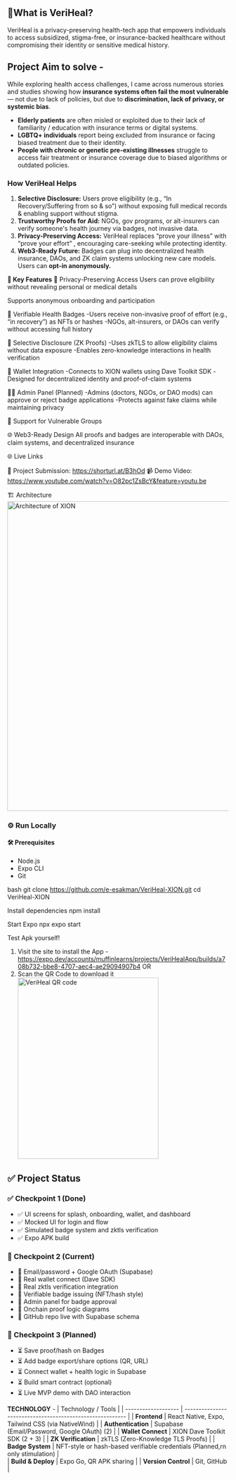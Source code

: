## 🧠What is VeriHeal?
VeriHeal is a privacy-preserving health-tech app that empowers individuals to access subsidized, 
stigma-free, or insurance-backed healthcare without compromising their identity or sensitive medical history.

## Project Aim to solve -

While exploring health access challenges, I came across numerous stories and studies 
showing how **insurance systems often fail the most vulnerable** — not due to lack of policies, but due to **discrimination, lack of privacy, or systemic bias**.

- **Elderly patients** are often misled or exploited due to their lack of familiarity / education with insurance terms or digital systems.   
- **LGBTQ+ individuals** report being excluded from insurance or facing biased treatment due to their identity.
- **People with chronic or genetic pre-existing illnesses** struggle to access fair treatment or insurance coverage due to biased algorithms or outdated policies.

### How VeriHeal Helps

1. **Selective Disclosure:**
    Users prove eligibility (e.g., “In Recovery/Suffering from so & so”) without exposing full medical records & enabling support without stigma.
2. **Trustworthy Proofs for Aid:** 
    NGOs, gov programs, or alt-insurers can verify someone's health journey via badges, not invasive data.
3. **Privacy-Preserving Access:**
    VeriHeal replaces “prove your illness” with “prove your effort” , encouraging care-seeking while protecting identity.
4. **Web3-Ready Future:**
    Badges can plug into decentralized health insurance, DAOs, and ZK claim systems unlocking new care models.
    Users can **opt-in anonymously.**


**🌟 Key Features**
🔐 Privacy-Preserving Access
Users can prove eligibility without revealing personal or medical details

Supports anonymous onboarding and participation

🏅 Verifiable Health Badges
-Users receive non-invasive proof of effort (e.g., “in recovery”) as NFTs or hashes
-NGOs, alt-insurers, or DAOs can verify without accessing full history

🧾 Selective Disclosure (ZK Proofs)
-Uses zkTLS to allow eligibility claims without data exposure
-Enables zero-knowledge interactions in health verification

👛 Wallet Integration
-Connects to XION wallets using Dave Toolkit SDK
-Designed for decentralized identity and proof-of-claim systems

🧑‍⚕️ Admin Panel (Planned)
-Admins (doctors, NGOs, or DAO mods) can approve or reject badge applications
-Protects against fake claims while maintaining privacy

🧬 Support for Vulnerable Groups

🌐 Web3-Ready Design
All proofs and badges are interoperable with DAOs, claim systems, and decentralized insurance

🌐 Live Links

🔗 Project Submission: https://shorturl.at/B3hOd
📹 Demo Video: https://www.youtube.com/watch?v=O82pc1ZsBcY&feature=youtu.be

🏗️ Architecture
<img width="1424" height="704" alt="Architecture of XION" src="https://github.com/user-attachments/assets/39ebd62e-2103-4b31-97ee-95ec3e90919d" />

### ⚙️ Run Locally

#### 🛠️ Prerequisites
- Node.js
- Expo CLI
- Git

bash
git clone https://github.com/e-esakman/VeriHeal-XION.git
cd VeriHeal-XION

Install dependencies
npm install

Start Expo 
npx expo start

Test Apk yourself!
1. Visit the site to install the App - https://expo.dev/accounts/muffinlearns/projects/VeriHealApp/builds/a708b732-bbe8-4707-aec4-ae29094907b4
OR
2. Scan the QR Code to download it
   <img width="320" height="412" alt="VeriHeal QR code" src="https://github.com/user-attachments/assets/153757b8-b155-4068-9180-7514c62ef9f3" />

## ✅ Project Status

### ✅ Checkpoint 1 (Done)
- ✅ UI screens for splash, onboarding, wallet, and dashboard
- ✅ Mocked UI for login and flow
- ✅ Simulated badge system and zktls verification
- ✅ Expo APK build

### 🚧 Checkpoint 2 (Current)
- 🔄 Email/password + Google OAuth (Supabase)
- 🔄 Real wallet connect (Dave SDK)
- 🔄 Real zktls verification integration
- 🔄 Verifiable badge issuing (NFT/hash style)
- 🔄 Admin panel for badge approval
- 🔄 Onchain proof logic diagrams
- 🔄 GitHub repo live with Supabase schema

### 🧩 Checkpoint 3 (Planned)
- ⏳ Save proof/hash on Badges
- ⏳ Add badge export/share options (QR, URL)
- ⏳ Connect wallet + health logic in Supabase
- ⏳ Build smart contract (optional)
- ⏳ Live MVP demo with DAO interaction


**TECHNOLOGY**  -
| Technology / Tools  |
| ------------------- | --------------------------------------------------------- |
| **Frontend**        | React Native, Expo, Tailwind CSS (via NativeWind)         |
| **Authentication**  | Supabase (Email/Password, Google OAuth)  (2)              |
| **Wallet Connect**  | XION Dave Toolkit SDK (2 + 3)                             |
| **ZK Verification** | zkTLS (Zero-Knowledge TLS Proofs)                         |
| **Badge System**    | NFT-style or hash-based verifiable credentials 
                        (Planned,rn only stimulation)   |                    
| **Build & Deploy**  | Expo Go, QR APK sharing                                   |
| **Version Control** | Git, GitHub                                               |

